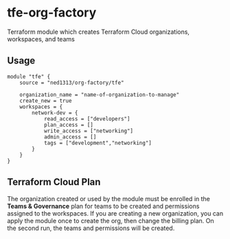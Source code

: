 # tfe-org-factory
Terraform module which creates Terraform Cloud organizations, workspaces, and teams

## Usage

```hcl
module "tfe" {
    source = "ned1313/org-factory/tfe"
    
    organization_name = "name-of-organization-to-manage"
    create_new = true
    workspaces = {
        network-dev = {
            read_access = ["developers"]
            plan_access = []
            write_access = ["networking"]
            admin_access = []
            tags = ["development","networking"]
        }
    }
}
```

## Terraform Cloud Plan

The organization created or used by the module must be enrolled in the **Teams & Governance** plan for teams to be created and permissions assigned to the workspaces. If you are creating a new organization, you can apply the module once to create the org, then change the billing plan. On the second run, the teams and permissions will be created.